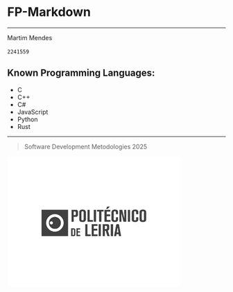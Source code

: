 # FP-Markdown
---
Martim Mendes

`2241559`

## Known Programming Languages:

* C
* C++
* C#
* JavaScript
* Python
* Rust

***

> Software Development Metodologies 2025

![nomediferente](../imgs/img.png)